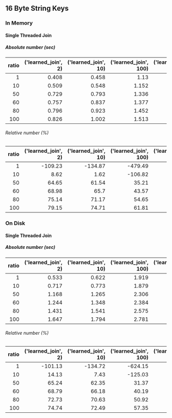 ## 16 Byte String Keys

### In Memory

#### Single Threaded Join

##### Absolute number (sec) 

|   ratio |   ('learned_join', 2) |   ('learned_join', 10) |   ('learned_join', 100) |   ('learned_join', 1000) |   ('standard_join', 0) |
|--------:|----------------------:|-----------------------:|------------------------:|-------------------------:|-----------------------:|
|       1 |                 0.408 |                  0.458 |                   1.13  |                    7.84  |                  0.195 |
|      10 |                 0.509 |                  0.548 |                   1.152 |                    7.588 |                  0.557 |
|      50 |                 0.729 |                  0.793 |                   1.336 |                    7.956 |                  2.062 |
|      60 |                 0.757 |                  0.837 |                   1.377 |                    7.868 |                  2.44  |
|      80 |                 0.796 |                  0.923 |                   1.452 |                    8.107 |                  3.202 |
|     100 |                 0.826 |                  1.002 |                   1.513 |                    8.299 |                  3.962 |

###### Relative number (%) 

|   ratio |   ('learned_join', 2) |   ('learned_join', 10) |   ('learned_join', 100) |   ('learned_join', 1000) |   ('standard_join', 0) |
|--------:|----------------------:|-----------------------:|------------------------:|-------------------------:|-----------------------:|
|       1 |               -109.23 |                -134.87 |                 -479.49 |                 -3920.51 |                      0 |
|      10 |                  8.62 |                   1.62 |                 -106.82 |                 -1262.3  |                      0 |
|      50 |                 64.65 |                  61.54 |                   35.21 |                  -285.84 |                      0 |
|      60 |                 68.98 |                  65.7  |                   43.57 |                  -222.46 |                      0 |
|      80 |                 75.14 |                  71.17 |                   54.65 |                  -153.19 |                      0 |
|     100 |                 79.15 |                  74.71 |                   61.81 |                  -109.46 |                      0 |

### On Disk


#### Single Threaded Join

##### Absolute number (sec) 

|   ratio |   ('learned_join', 2) |   ('learned_join', 10) |   ('learned_join', 100) |   ('learned_join', 1000) |   ('standard_join', 0) |
|--------:|----------------------:|-----------------------:|------------------------:|-------------------------:|-----------------------:|
|       1 |                 0.533 |                  0.622 |                   1.919 |                   13.327 |                  0.265 |
|      10 |                 0.717 |                  0.773 |                   1.879 |                   12.949 |                  0.835 |
|      50 |                 1.168 |                  1.265 |                   2.306 |                   13.517 |                  3.36  |
|      60 |                 1.244 |                  1.348 |                   2.384 |                   13.625 |                  3.986 |
|      80 |                 1.431 |                  1.541 |                   2.575 |                   13.723 |                  5.247 |
|     100 |                 1.647 |                  1.794 |                   2.781 |                   13.964 |                  6.521 |

###### Relative number (%) 

|   ratio |   ('learned_join', 2) |   ('learned_join', 10) |   ('learned_join', 100) |   ('learned_join', 1000) |   ('standard_join', 0) |
|--------:|----------------------:|-----------------------:|------------------------:|-------------------------:|-----------------------:|
|       1 |               -101.13 |                -134.72 |                 -624.15 |                 -4929.06 |                      0 |
|      10 |                 14.13 |                   7.43 |                 -125.03 |                 -1450.78 |                      0 |
|      50 |                 65.24 |                  62.35 |                   31.37 |                  -302.29 |                      0 |
|      60 |                 68.79 |                  66.18 |                   40.19 |                  -241.82 |                      0 |
|      80 |                 72.73 |                  70.63 |                   50.92 |                  -161.54 |                      0 |
|     100 |                 74.74 |                  72.49 |                   57.35 |                  -114.14 |                      0 |
